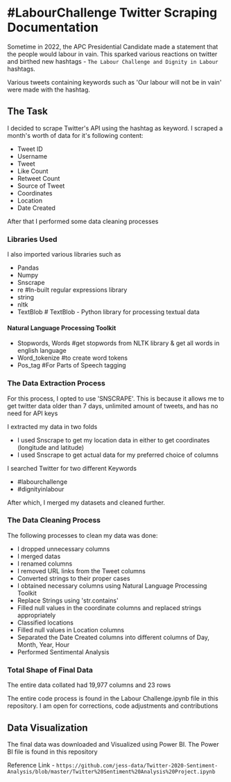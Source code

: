 # #LabourChallenge Twitter Scraping Documentation

Sometime in 2022, the APC Presidential Candidate made a statement that the people would labour in vain. 
This sparked various reactions on twitter and birthed new hashtags - ```The Labour Challenge and Dignity in Labour``` hashtags. 

Various tweets containing keywords such as 'Our labour will not be in vain' were made with the hashtag.

## The Task

I decided to scrape Twitter's API using the hashtag as keyword. I scraped a month's worth of data for it's following content:
- Tweet ID
- Username
- Tweet
- Like Count
- Retweet Count
- Source of Tweet
- Coordinates
- Location
- Date Created

After that I performed some data cleaning processes

### Libraries Used

I also imported various libraries such as
- Pandas
- Numpy
- Snscrape
- re #In-built regular expressions library
- string
- nltk
- TextBlob # TextBlob - Python library for processing textual data

#### Natural Language Processing Toolkit
- Stopwords, Words #get stopwords from NLTK library & get all words in english language
- Word_tokenize #to create word tokens
- Pos_tag #For Parts of Speech tagging

### The Data Extraction Process

For this process, I opted to use 'SNSCRAPE'. This is because it allows me to get twitter data older than 7 days, unlimited amount of tweets, and has no need for API keys

I extracted my data in two folds
- I used Snscrape to get my location data in either to get coordinates (longitude and latitude)
- I used Snscrape to get actual data for my preferred choice of columns

I searched Twitter for two different Keywords
- #labourchallenge
- #dignityinlabour

After which, I merged my datasets and cleaned further.

### The Data Cleaning Process

The following processes to clean my data was done:
- I dropped unnecessary columns
- I merged datas
- I renamed columns
- I removed URL links from the Tweet columns
- Converted strings to their proper cases
- I obtained necessary columns using Natural Language Processing Toolkit
- Replace Strings using 'str.contains'
- Filled null values in the coordinate columns and replaced strings appropriately
- Classified locations
- Filled null values in Location columns
- Separated the Date Created columns into different columns of Day, Month, Year, Hour
- Performed Sentimental Analysis

### Total Shape of Final Data

The entire data collated had 19,977 columns and 23 rows

The entire code process is found in the Labour Challenge.ipynb file in this repository.
I am open for corrections, code adjustments and contributions

## Data Visualization
The final data was downloaded and Visualized using Power BI.
The Power BI file is found in this repository

Reference Link - ```https://github.com/jess-data/Twitter-2020-Sentiment-Analysis/blob/master/Twitter%20Sentiment%20Analysis%20Project.ipynb```
